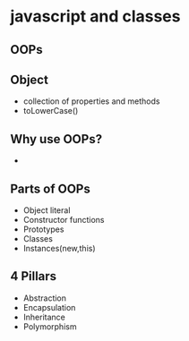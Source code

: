 # javascript and classes

## OOPs

## Object 
- collection of properties and methods
- toLowerCase()

## Why use OOPs?
- 

## Parts of OOPs
- Object literal
- Constructor functions
- Prototypes
- Classes
- Instances(new,this)

## 4 Pillars
- Abstraction
- Encapsulation
- Inheritance
- Polymorphism